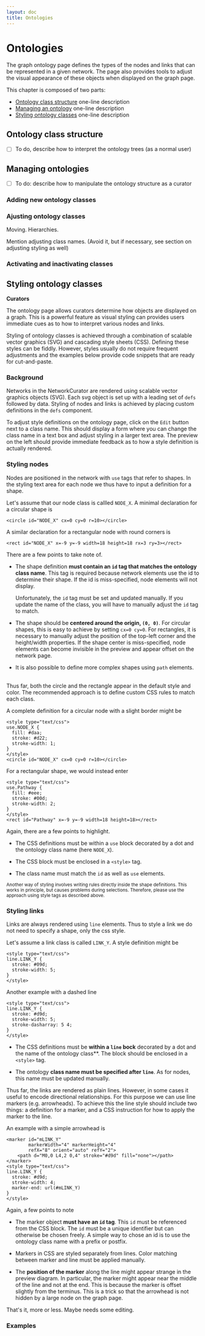 ```yaml
---
layout: doc
title: Ontologies
---
```


# Ontologies

The graph ontology page defines the types of the nodes and links that can be represented in a given network. The page also provides tools to adjust the visual appearance of these objects when displayed on the graph page.

This chapter is composed of two parts:

- [Ontology class structure](#browsing) one-line description
- [Managing an ontology](#managing) one-line description
- [Styling ontology classes](#styling) one-line description


<a name="browsing"></a>

## Ontology class structure

- [ ] To do, describe how to interpret the ontology trees (as a normal user)



<a name="managing"></a>

## Managing ontologies 

- [ ] To do: describe how to manipulate the ontology structure as a curator


### Adding new ontology classes

### Ajusting ontology classes

Moving. Hierarchies. 

Mention adjusting class names. (Avoid it, but if necessary, see section on adjusting styling as well)

### Activating and inactivating classes




<a name="styling"></a>

## Styling ontology classes

**Curators**

The ontology page allows curators determine how objects are displayed on a graph. This is a powerful feature as visual styling can provides users immediate cues as to how to interpret various nodes and links.

Styling of ontology classes is achieved through a combination of scalable vector graphics (SVG) and cascading style sheets (CSS). Defining these styles can be fiddly. However, styles usually do not require frequent adjustments and the examples below provide code snippets that are ready for cut-and-paste.


### Background

Networks in the NetworkCurator are rendered using scalable vector graphics objects (SVG). Each svg object is set up with a leading set of `defs` followed by data. Styling of nodes and links is achieved by placing custom definitions in the `defs` component.

To adjust style definitions on the ontology page, click on the `Edit` button next to a class name. This should display a form where you can change the class name in a text box and adjust styling in a larger text area. The preview on the left should provide immediate feedback as to how a style definition is actually rendered.



### Styling nodes

Nodes are positioned in the network with `use` tags that refer to shapes. In the styling text area for each node we thus have to input a definition for a shape. 

Let's assume that our node class is callled `NODE_X`. A minimal declaration for a circular shape is 

```
<circle id="NODE_X" cx=0 cy=0 r=10></circle>
```

A similar declaration for a rectangular node with round corners is 

```
<rect id="NODE_X" x=-9 y=-9 width=18 height=18 rx=3 ry=3></rect>
```

There are a few points to take note of.

- The shape definition **must contain an `id` tag that matches the ontology class name**. This tag is required because network elements use the id to determine their shape. If the id is miss-specified, node elements will not display.

  Unfortunately, the `id` tag must be set and updated manually. If you update the name of the class, you will have to manually adjust the `id` tag to match. 

- The shape should be **centered around the origin, `(0, 0)`**. For circular shapes, this is easy to achieve by setting `cx=0 cy=0`. For rectangles, it is necessary to manually adjust the position of the top-left corner and the height/width properties. If the shape center is miss-specified, node elements can become invisible in the preview and appear offset on the network page. 

- It is also possible to define more complex shapes using `path` elements.

<br/>
Thus far, both the circle and the rectangle appear in the default style and color. The recommended approach is to define custom CSS rules to match each class. 

A complete definition for a circular node with a slight border might be

```
<style type="text/css">
use.NODE_X {
  fill: #daa;
  stroke: #d22;
  stroke-width: 1;
}
</style>
<circle id="NODE_X" cx=0 cy=0 r=10></circle>
```

For a rectangular shape, we would instead enter

```
<style type="text/css">
use.Pathway {
  fill: #eee;
  stroke: #00d;
  stroke-width: 2;
}
</style>
<rect id="Pathway" x=-9 y=-9 width=18 height=18></rect>
```

Again, there are a few points to highlight.

- The CSS definitions must be within a `use` block decorated by a dot and the ontology class name (here `NODE_X`).

- The CSS block must be enclosed in a `<style>` tag.

- The class name must match the `id` as well as `use` elements. 


<small>Another way of styling involves writing rules directly inside the shape definitions. This works in principle, but causes problems during selections. Therefore, please use the approach using style tags as described above.</small>



### Styling links

Links are always rendered using `line` elements. Thus to style a link we do not need to specify a shape, only the css style. 

Let's assume a link class is called `LINK_Y`. A style definition might be

```
<style type="text/css">
line.LINK_Y {
  stroke: #09d;
  stroke-width: 5;
}
</style>
```

Another example with a dashed line

```
<style type="text/css">
line.LINK_Y {
  stroke: #d9d;
  stroke-width: 5;
  stroke-dasharray: 5 4;
}
</style>
```


- The CSS definitions must be **within a `line` bock** decorated by a dot and the name of the ontology class**. The block should be enclosed in a `<style>` tag.

- The ontology **class name must be specified after `line`**. As for nodes, this name must be updated manually.



Thus far, the links are rendered as plain lines. However, in some cases it useful to encode directional relationships. For this purpose we can use line markers (e.g. arrowheads). To achieve this the line style should include two things: a definition for a marker, and a CSS instruction for how to apply the marker to the line. 

An example with a simple arrowhead is

```
<marker id="mLINK_Y" 
        markerWidth="4" markerHeight="4" 
        refX="8" orient="auto" refY="2">
    <path d="M0,0 L4,2 0,4" stroke="#d9d" fill="none"></path>
</marker>
<style type="text/css">
line.LINK_Y {
  stroke: #d9d;
  stroke-width: 4;
  marker-end: url(#mLINK_Y)
}
</style>
```

Again, a few points to note

- The marker object **must have an `id` tag**. This `id` must be referenced from the CSS block. The `id` must be a unique identifier but can otherwise be chosen freely. A simple way to chose an id is to use the ontology class name with a prefix or postfix.

- Markers in CSS are styled separately from lines. Color matching between marker and line must be applied manually. 

- The **position of the marker** along the line might appear strange in the preview diagram. In particular, the marker might appear near the middle of the line and not at the end. This is because the marker is offset slightly from the terminus. This is a trick so that the arrowhead is not hidden by a large node on the graph page. 



That's it, more or less. Maybe needs some editing.




### Examples

<style type="text/css">
use.DRUG {
  fill: #8a8;
  stroke: #242;
  stroke-width: 1;
}
</style>
<g id="DRUG" transform="rotate(-30)">
<rect x="-16" y="-8" width="32" height="16" rx=8></rect>
<rect x="-10" y="-5" width="10" height="10" fill="#ffffff" stroke-width=0></rect>
<circle cx=-8 cy=0 r=5 fill="#fff" stroke-width=0 ></circle>
</g>




<style type="text/css">
use.CELL {
  fill: #eee;
  stroke: #222;
  stroke-width: 1.5;
}
</style>
<g id="CELL" transform="translate(-18,-18)scale(1.2)">
    <path d="m 30.215521,24.283492 c -2.87712,5.01705 -8.564919,8.18014 -14.298109,8.35704 -3.38356,-0.10338 -6.7045503,-1.57121 -9.1959803,-3.83069 -2.38147,-2.45266 -4.2370304,-5.43965 -5.4487704,-8.62961 -0.85646002,-2.92501 -0.73355002,-6.06951 -0.18194,-9.0369 0.80104,-2.7994201 2.62221,-5.1660201 4.4070004,-7.4110697 1.59682,-1.83048 3.96391,-2.98401002 6.4167903,-2.85764002 3.36197,-0.0232 6.88335,-0.23323 10.03578,1.15361002 3.110239,1.3451 5.967609,3.4651796 7.917359,6.2559696 1.5752,2.3371301 1.94325,5.2249001 1.74046,7.9784501 -0.0208,2.71371 -0.0206,5.58623 -1.39259,8.02084 z"></path>
    <circle cx="19" cy="18" r="8.5" fill="#777" stroke-width="0.5"></circle>
  </g>


<style type="text/css">
use.Pathway {
  fill: #f4f408;
  stroke: #222;
  stroke-width: 1.2;
}
</style>
<g id="Pathway" transform=translate(-10,-18)>
    <path d="m 11.992,0.989 c -6.208,0 -11.244,4.601 -11.244,10.273 0,1.660 0.452,3.226 1.218,4.614 0.215,0.389 0.444,0.776 0.710,1.136 l 5.178,8.53 0.304,0 7.640,0 0.329,0 5.178,-8.534 c 0.103,-0.139 0.183,-0.296 0.279,-0.440 l 0.279,-0.417 c 0.054,-0.091 0.100,-0.184 0.152,-0.278 0.765,-1.387 1.218,-2.954 1.218,-4.614 0,-5.672 -5.036,-10.273 -11.244,-10.273 z"  />
    <g>
      <path d="m 8.0361,27.893 8.1355,0" stroke-width=1.4/>
      <path d="m 8.0361,30.036 8.1355,0" stroke-width=1.4/>
      <path d="m 8.0361,32.180 8.1355,0" stroke-width=1.4/>
      <path d="m 9.2386,34.324 5.7304,0" stroke-width=1.4/>
    </g>
  </g>



<style type="text/css">
use.STIMULUS {
  fill: #fd0;
  stroke: #630;
  stroke-width: 0.3;
}
</style>
<g id="STIMULUS" transform="translate(-18,-18)">
<path d="m 25.770,0.468 -14.092,13.562 5.837,0 -11.487,11.062 5.837,0 L 0.409,36.156 24.169,22.562 l -7.815,0 13.433,-11.031 -7.815,0 13.464,-11.062 -9.667,0 z" />
</g>



<style type="text/css">
use.LOGIC_AND {
  fill: #eee;
  stroke: #222;
  stroke-width: 1.5;
}
</style>
<g id="LOGIC_AND" transform="translate(-18,-18)">
    <path d="m 6.846,8.142 0,19.715 13.246,0 c 0.065,0 0.131,0 0.196,0 5.351,-0.105 9.67,-4.495 9.675,-9.871 0,-5.37 -4.323,-9.738 -9.675,-9.843 l -0.196,0 -13.246,0 z"></path>
    <g transform="matrix(0.9,0,0,0.9,-14.680,-956.572)" id="g3853">
      <path d="m 16.404,1089.384 7.336,0"></path>
      <path d="m 16.404,1076.333 7.336,0"></path>
    </g>
    <path d="m 29.923,18 6.603,0"></path>
  </g>


<style type="text/css">
use.LOGIC_OR {
  fill: #eee;
  stroke: #222;
  stroke-width: 1.5;
}
</style>
<g id="LOGIC_OR" transform="translate(-18,-18)">
    <path d="m 6.410,8.142 c 0,0 3.403,4.549 3.403,9.843 0,5.294 -3.403,9.871 -3.403,9.871 l 13.246,0 c 0.075,0 0.150,0 0.225,0 5.329,-0.110 9.315,-4.168 10.996,-9.871 -2.129,-6.375 -5.679,-9.751 -10.996,-9.843 l -0.225,0 -13.246,0 z" />
    <g transform="matrix(1.199,0,0,0.9,-19.820,-956.576)" >
      <path d="m 16.404,1089.384 7.336,0" />
      <path d="m 16.404,1076.333 7.336,0" />
    </g>
    <path d="m 30.433,17.996 5.703,0" />
  </g>
 

